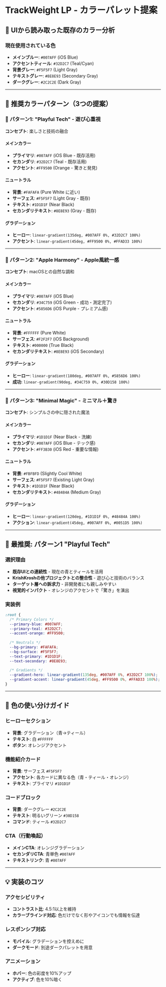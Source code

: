# TrackWeight LP - カラーパレット提案

## 🎨 UIから読み取った既存のカラー分析

### **現在使用されている色**
- **メインブルー**: `#007AFF` (iOS Blue)
- **アクセントティール**: `#32D2C7` (Teal/Cyan)
- **背景グレー**: `#F5F5F7` (Light Gray)
- **テキストグレー**: `#8E8E93` (Secondary Gray)
- **ダークグレー**: `#2C2C2E` (Dark Gray)

---

## 🌈 推奨カラーパターン（3つの提案）

### 🥇 **パターン1: "Playful Tech" - 遊び心重視**
**コンセプト**: 楽しさと技術の融合

#### **メインカラー**
- **プライマリ**: `#007AFF` (iOS Blue - 既存活用)
- **セカンダリ**: `#32D2C7` (Teal - 既存活用)
- **アクセント**: `#FF9500` (Orange - 驚きと発見)

#### **ニュートラル**
- **背景**: `#FAFAFA` (Pure White に近い)
- **サーフェス**: `#F5F5F7` (Light Gray - 既存)
- **テキスト**: `#1D1D1F` (Near Black)
- **セカンダリテキスト**: `#8E8E93` (Gray - 既存)

#### **グラデーション**
- **ヒーロー**: `linear-gradient(135deg, #007AFF 0%, #32D2C7 100%)`
- **アクセント**: `linear-gradient(45deg, #FF9500 0%, #FFAD33 100%)`

---

### 🥈 **パターン2: "Apple Harmony" - Apple風統一感**
**コンセプト**: macOSとの自然な調和

#### **メインカラー**
- **プライマリ**: `#007AFF` (iOS Blue)
- **セカンダリ**: `#34C759` (iOS Green - 成功・測定完了)
- **アクセント**: `#5856D6` (iOS Purple - プレミアム感)

#### **ニュートラル**
- **背景**: `#FFFFFF` (Pure White)
- **サーフェス**: `#F2F2F7` (iOS Background)
- **テキスト**: `#000000` (True Black)
- **セカンダリテキスト**: `#8E8E93` (iOS Secondary)

#### **グラデーション**
- **ヒーロー**: `linear-gradient(180deg, #007AFF 0%, #5856D6 100%)`
- **成功**: `linear-gradient(90deg, #34C759 0%, #30D158 100%)`

---

### 🥉 **パターン3: "Minimal Magic" - ミニマル＋驚き**
**コンセプト**: シンプルさの中に隠された魔法

#### **メインカラー**
- **プライマリ**: `#1D1D1F` (Near Black - 洗練)
- **セカンダリ**: `#007AFF` (iOS Blue - テック感)
- **アクセント**: `#FF3B30` (iOS Red - 重要な情報)

#### **ニュートラル**
- **背景**: `#FBFBFD` (Slightly Cool White)
- **サーフェス**: `#F5F5F7` (Existing Light Gray)
- **テキスト**: `#1D1D1F` (Near Black)
- **セカンダリテキスト**: `#48484A` (Medium Gray)

#### **グラデーション**
- **ヒーロー**: `linear-gradient(120deg, #1D1D1F 0%, #48484A 100%)`
- **アクション**: `linear-gradient(45deg, #007AFF 0%, #0051D5 100%)`

---

## 🎯 **最推奨: パターン1 "Playful Tech"**

### **選択理由**
- **既存UIとの連続性** - 現在の青とティールを活用
- **KrishKroshの他プロジェクトとの整合性** - 遊び心と技術のバランス
- **ターゲット層への訴求力** - 非開発者にも親しみやすい
- **視覚的インパクト** - オレンジのアクセントで「驚き」を演出

### **実装例**
```css
:root {
  /* Primary Colors */
  --primary-blue: #007AFF;
  --primary-teal: #32D2C7;
  --accent-orange: #FF9500;
  
  /* Neutrals */
  --bg-primary: #FAFAFA;
  --bg-surface: #F5F5F7;
  --text-primary: #1D1D1F;
  --text-secondary: #8E8E93;
  
  /* Gradients */
  --gradient-hero: linear-gradient(135deg, #007AFF 0%, #32D2C7 100%);
  --gradient-accent: linear-gradient(45deg, #FF9500 0%, #FFAD33 100%);
}
```

---

## 🎨 **色の使い分けガイド**

### **ヒーローセクション**
- **背景**: グラデーション（青→ティール）
- **テキスト**: 白 `#FFFFFF`
- **ボタン**: オレンジアクセント

### **機能紹介カード**
- **背景**: サーフェス `#F5F5F7`
- **アクセント**: 各カードに異なる色（青・ティール・オレンジ）
- **テキスト**: プライマリ `#1D1D1F`

### **コードブロック**
- **背景**: ダークグレー `#2C2C2E`
- **テキスト**: 明るいグリーン `#30D158`
- **コマンド**: ティール `#32D2C7`

### **CTA（行動喚起）**
- **メインCTA**: オレンジグラデーション
- **セカンダリCTA**: 青単色 `#007AFF`
- **テキストリンク**: 青 `#007AFF`

---

## 💡 **実装のコツ**

### **アクセシビリティ**
- **コントラスト比**: 4.5:1以上を維持
- **カラーブラインド対応**: 色だけでなく形やアイコンでも情報を伝達

### **レスポンシブ対応**
- **モバイル**: グラデーションを控えめに
- **ダークモード**: 別途ダークパレットを用意

### **アニメーション**
- **ホバー**: 色の彩度を10%アップ
- **アクティブ**: 色を10%暗く